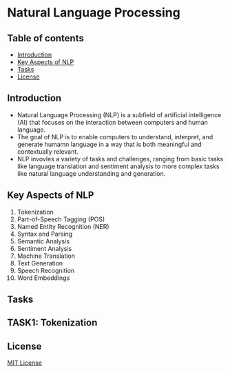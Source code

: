 # Natural Language Processing

## Table of contents

- [Introduction](#introduction)
- [Key Aspects of NLP](#key-aspects-of-nlp)
- [Tasks](#tasks)
- [License](#license)

## Introduction

- Natural Language Processing (NLP) is a subfield of artificial intelligence (AI) that focuses on the interaction between computers and human language.
- The goal of NLP is to enable computers to understand, interpret, and generate humamn language in a way that is both meaningful and contextually relevant.
- NLP invovles a variety of tasks and challenges, ranging from basic tasks like language translation and sentiment analysis to more complex tasks like natural language understanding and generation.

## Key Aspects of NLP

1. Tokenization
2. Part-of-Speech Tagging (POS)
3. Named Entity Recognition (NER)
4. Syntax and Parsing
5. Semantic Analysis
6. Sentiment Analysis
7. Machine Translation
8. Text Generation
9. Speech Recognition
10. Word Embeddings

## Tasks

## TASK1: Tokenization 

## License 

[MIT License](LICENSE)